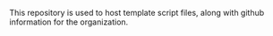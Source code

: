This repository is used to host template script files, along with github information for the organization.
